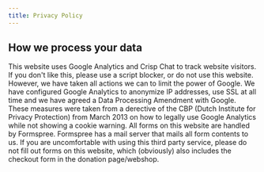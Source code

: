 ```yaml
---
title: Privacy Policy
---
```


## How we process your data

This website uses Google Analytics and Crisp Chat to track website visitors. If you don't like this, please use a script blocker, or do not use this website. However, we have taken all actions we can to limit the power of Google. We have configured Google Analytics to anonymize IP addresses, use SSL at all time and we have agreed a Data Processing Amendment with Google. These measures were taken from a derective of the CBP (Dutch Institute for Privacy Protection) from March 2013 on how to legally use Google Analytics while not showing a cookie warning. All forms on this website are handled by Formspree. Formspree has a mail server that mails all form contents to us. If you are uncomfortable with using this third party service, please do not fill out forms on this website, which (obviously) also includes the checkout form in the donation page/webshop.